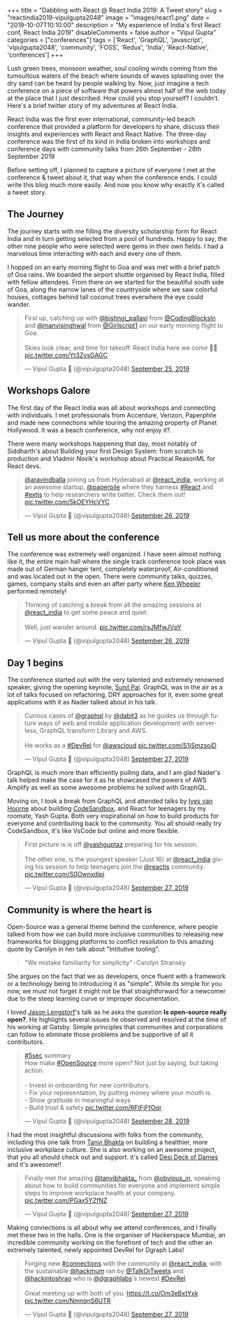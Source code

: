 +++
title = "Dabbling with React @ React India 2019: A Tweet story"
slug = "reactindia2019-vipulgupta2048"
image = "images/react1.png"
date = "2019-10-07T10:10:00"
description = "My experience of India's first React conf, React India 2019"
disableComments = false
author = "Vipul Gupta"
categories = ["conferences"]
tags = ['React', 'GraphQL', 'javascript',  'vipulgupta2048', 'community', 'FOSS', 'Redux', 'India', 'React-Native', 'conferences']
+++

Lush green trees, monsoon weather, soul cooling winds coming from the tumoultous waters of the beach where sounds of waves splashing over the dry sand can be heard by people walking by. Now, just imagine a tech conference on a piece of software that powers almost half of the web today at the place that I just described. How could you stop yourself? I couldn't. Here's a brief twitter story of my adventures at React India.

React India was the first ever international, community-led beach conference that provided a platform for developers to share, discuss their insights and experiences with React and React Native. The three-day conference was the first of its kind in India broken into workshops and conference days with community talks from 26th September - 28th September 2019

Before setting off, I planned to capture a picture of everyone I met at the conference & tweet about it, that way when the conference ends. I could write this blog much more easily. And now you know why exactly it's called a tweet story. 

## The Journey 

The journey starts with me filling the diversity scholarship form for React India and in turn getting selected from a pool of hundreds. Happy to say, the other nine people who were selected were gems in their own fields. I had a marvelous time interacting with each and every one of them.

I hopped on an early morning flight to Goa and was met with a brief patch of Goa rains. We boarded the airport shuttle organised by React India, filled with fellow attendees. From there on we started for the beautiful south side of Goa, along the narrow lanes of the countryside where we saw colorful houses, cottages behind tall coconut trees everwhere the eye could wander.

<blockquote class="twitter-tweet"><p lang="en" dir="ltr">First up, catching up with <a href="https://twitter.com/bishnoi_pallavi?ref_src=twsrc%5Etfw">@bishnoi_pallavi</a> from <a href="https://twitter.com/CodingBlocksIn?ref_src=twsrc%5Etfw">@CodingBlocksIn</a> and <a href="https://twitter.com/manvisinghwal?ref_src=twsrc%5Etfw">@manvisinghwal</a> from <a href="https://twitter.com/Girlscript1?ref_src=twsrc%5Etfw">@Girlscript1</a> on our early morning flight to Goa. <br><br>Skies look clear, and time for takeoff. React India here we come 🐣🚨 <a href="https://t.co/Yt3ZvsGAGC">pic.twitter.com/Yt3ZvsGAGC</a></p>&mdash; Vipul Gupta 🐣 (@vipulgupta2048) <a href="https://twitter.com/vipulgupta2048/status/1177007858958753793?ref_src=twsrc%5Etfw">September 25, 2019</a></blockquote> <script async src="https://platform.twitter.com/widgets.js" charset="utf-8"></script> 

## Workshops Galore

The first day of the React India was all about workshops and connecting with individuals. I met professionals from Accenture, Verizon, Paperphile and made new connections while touring the amazing property of Planet Hollywood. It was a beach conference, why not enjoy it?. 

There were many workshops happening that day, most notably of Siddharth's about Building your first Design System: from scratch to production and Vladmir Novik's workshop about Practical ReasonML for React devs.

<blockquote class="twitter-tweet" data-conversation="none" data-lang="en" data-dnt="true"><p lang="en" dir="ltr"><a href="https://twitter.com/aravindballa?ref_src=twsrc%5Etfw">@aravindballa</a> joining us from Hyderabad at <a href="https://twitter.com/react_india?ref_src=twsrc%5Etfw">@react_india</a>, working at an awesome startup, <a href="https://twitter.com/paperpile?ref_src=twsrc%5Etfw">@paperpile</a> where they harness <a href="https://twitter.com/hashtag/React?src=hash&amp;ref_src=twsrc%5Etfw">#React</a> and <a href="https://twitter.com/hashtag/extjs?src=hash&amp;ref_src=twsrc%5Etfw">#extjs</a> to help researchers write better. Check them out! <a href="https://t.co/5kOEYHcVYC">pic.twitter.com/5kOEYHcVYC</a></p>&mdash; Vipul Gupta 🐣 (@vipulgupta2048) <a href="https://twitter.com/vipulgupta2048/status/1177098931433459713?ref_src=twsrc%5Etfw">September 26, 2019</a></blockquote> <script async src="https://platform.twitter.com/widgets.js" charset="utf-8"></script>

## Tell us more about the conference

The conference was extremely well organized. I have seen almost nothing like it, the entire main hall where the single track conference took place was made out of German hanger tent, completely waterproof, Air-conditioned and was located out in the open. There were community talks, quizzes, games, company stalls and even an after party where [Ken Wheeler](https://twitter.com/ken_wheeler) performed remotely! 

<blockquote class="twitter-tweet"><p lang="en" dir="ltr">Thinking of catching a break from all the amazing sessions at <a href="https://twitter.com/react_india?ref_src=twsrc%5Etfw">@react_india</a> to get some peace and quiet. <br><br>Well, just wander around. <a href="https://t.co/rxJMfwJVpY">pic.twitter.com/rxJMfwJVpY</a></p>&mdash; Vipul Gupta 🐣 (@vipulgupta2048) <a href="https://twitter.com/vipulgupta2048/status/1177120244940165120?ref_src=twsrc%5Etfw">September 26, 2019</a></blockquote> <script async src="https://platform.twitter.com/widgets.js" charset="utf-8"></script>

## Day 1 begins

The conference started out with the very talented and extremely renowned speaker, giving the opening keynote, [Sunil Pai](https://twitter.com/threepointone). GraphQL was in the air as a lot of talks focused on refactoring, DRY approaches for it, even some great applications with it as Nader talked about in his talk. 

<blockquote class="twitter-tweet" data-conversation="none" data-dnt="true"><p lang="en" dir="ltr">Curious cases of <a href="https://twitter.com/GraphQL?ref_src=twsrc%5Etfw">@graphql</a> by <a href="https://twitter.com/dabit3?ref_src=twsrc%5Etfw">@dabit3</a> as he guides us through future ways of web and mobile application development with serverless, GraphQL transform Library and AWS. <br><br>He works as a <a href="https://twitter.com/hashtag/DevRel?src=hash&amp;ref_src=twsrc%5Etfw">#DevRel</a> for <a href="https://twitter.com/awscloud?ref_src=twsrc%5Etfw">@awscloud</a> <a href="https://t.co/S1jSmzsoiD">pic.twitter.com/S1jSmzsoiD</a></p>&mdash; Vipul Gupta 🐣 (@vipulgupta2048) <a href="https://twitter.com/vipulgupta2048/status/1177453791840354304?ref_src=twsrc%5Etfw">September 27, 2019</a></blockquote> <script async src="https://platform.twitter.com/widgets.js" charset="utf-8"></script>

GraphQL is much more than efficiently pulling data, and I am glad Nader's talk helped make the case for it as he showcased the powers of AWS Amplify as well as some awesome problems he solved with GraphQL. 

Moving on, I took a break from GraphQL and attended talks by [Ives van Hoorne](https://twitter.com/compuives) about building [CodeSandbox](https://codesandbox.io
), and React for teenagers by my roomate, Yash Gupta. Both very inspirational on how to build products for everyone and contributing back to the community. You all should really try CodeSandbox, it's like VsCode but online and more flexible. 

<blockquote class="twitter-tweet" data-conversation="none" data-dnt="true"><p lang="en" dir="ltr">First picture is is off <a href="https://twitter.com/yashguptaz?ref_src=twsrc%5Etfw">@yashguptaz</a> preparing for his session.<br><br>The other one, is the youngest speaker (Just 16) at <a href="https://twitter.com/react_india?ref_src=twsrc%5Etfw">@react_india</a> giving his session to help teenagers join the <a href="https://twitter.com/reactjs?ref_src=twsrc%5Etfw">@reactjs</a> community. <a href="https://t.co/S0Ownxdipi">pic.twitter.com/S0Ownxdipi</a></p>&mdash; Vipul Gupta 🐣 (@vipulgupta2048) <a href="https://twitter.com/vipulgupta2048/status/1177521013799579648?ref_src=twsrc%5Etfw">September 27, 2019</a></blockquote> <script async src="https://platform.twitter.com/widgets.js" charset="utf-8"></script>

## Community is where the heart is

Open-Source was a general theme behind the conference, where people talked from how we can build more inclusive communities to releasing new frameworks for blogging platforms to conflict resolution to this amazing quote by Carolyn in her talk about "Intitutive tooling". 

> "We mistake familiarity for simplicity" - Carolyn Stransky

She argues on the fact that we as developers, once fluent with a framework or a technology being to introducing it as "simple". While its simple for you now, we must not forget it might not be that straightforward for a newcomer due to the steep learning curve or improper documentation. 

I loved [Jason Lengstorf](https://twitter.com/jlengstorf)'s talk as he asks the question **Is open-source really open?**. He highlights several issues he observed and resolved at the time of his working at Gatsby. Simple principles that communites and corporations can follow to eliminate those problems and be supportive of all it contributors.

<blockquote class="twitter-tweet"><p lang="en" dir="ltr"><a href="https://twitter.com/hashtag/5sec?src=hash&amp;ref_src=twsrc%5Etfw">#5sec</a> summary<br>How make <a href="https://twitter.com/hashtag/OpenSource?src=hash&amp;ref_src=twsrc%5Etfw">#OpenSource</a> more open? Not just by saying, but taking action.<br><br>- Invest in onboarding for new contributors.<br>- Fix your representation, by putting money where your mouth is.<br>- Show gratitude in meaningful ways<br>- Build trust &amp; safety <a href="https://t.co/RFtFjFfOqr">pic.twitter.com/RFtFjFfOqr</a></p>&mdash; Vipul Gupta 🐣 (@vipulgupta2048) <a href="https://twitter.com/vipulgupta2048/status/1177812220186521600?ref_src=twsrc%5Etfw">September 28, 2019</a></blockquote> <script async src="https://platform.twitter.com/widgets.js" charset="utf-8"></script>

I had the most insightful discussions with folks from the community, including this one talk from [Tanvi Bhakta](https://twitter.com/tanvibhakta_) on building a healthier, more inclusive workplace culture. She is also working on an awesome project, that you all should check out and support. it's called [Desi Deck of Dames](https://desideckofdames.com/) and it's awesome!!

<blockquote class="twitter-tweet" data-conversation="none" data-dnt="true"><p lang="en" dir="ltr">Finally met the amazing <a href="https://twitter.com/tanvibhakta_?ref_src=twsrc%5Etfw">@tanvibhakta_</a> from <a href="https://twitter.com/obvious_in?ref_src=twsrc%5Etfw">@obvious_in</a>, speaking about how to build communities for everyone and implement simple steps to improve workplace health at your company. <a href="https://t.co/PGax5YZfNZ">pic.twitter.com/PGax5YZfNZ</a></p>&mdash; Vipul Gupta 🐣 (@vipulgupta2048) <a href="https://twitter.com/vipulgupta2048/status/1177494903758049280?ref_src=twsrc%5Etfw">September 27, 2019</a></blockquote> <script async src="https://platform.twitter.com/widgets.js" charset="utf-8"></script>

Making connections is all about why we attend conferences, and I finally met these two in the halls. One is the organiser of Hackerspace Mumbai, an incredible community working on the forefront of tech and the other an extremely talented, newly appointed DevRel for Dgraph Labs! 

<blockquote class="twitter-tweet" data-conversation="none" data-dnt="true"><p lang="en" dir="ltr">Forging new <a href="https://twitter.com/hashtag/connections?src=hash&amp;ref_src=twsrc%5Etfw">#connections</a> with the community at <a href="https://twitter.com/react_india?ref_src=twsrc%5Etfw">@react_india</a>, with the sustainable <a href="https://twitter.com/hackmum?ref_src=twsrc%5Etfw">@hackmum</a> ran by <a href="https://twitter.com/TalkOrTweets?ref_src=twsrc%5Etfw">@TalkOrTweets</a> and <a href="https://twitter.com/hackintoshrao?ref_src=twsrc%5Etfw">@hackintoshrao</a> who is <a href="https://twitter.com/dgraphlabs?ref_src=twsrc%5Etfw">@dgraphlabs</a>&#39;s newest <a href="https://twitter.com/hashtag/DevRel?src=hash&amp;ref_src=twsrc%5Etfw">#DevRel</a><br><br>Great meeting up with both of you. <a href="https://t.co/Om3eBxtYxk">https://t.co/Om3eBxtYxk</a> <a href="https://t.co/NmnqnS6UTR">pic.twitter.com/NmnqnS6UTR</a></p>&mdash; Vipul Gupta 🐣 (@vipulgupta2048) <a href="https://twitter.com/vipulgupta2048/status/1177663175174410241?ref_src=twsrc%5Etfw">September 27, 2019</a></blockquote> <script async src="https://platform.twitter.com/widgets.js" charset="utf-8"></script>
